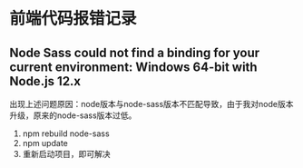 # 前端代码报错记录 
## Node Sass could not find a binding for your current environment: Windows 64-bit with Node.js 12.x 
出现上述问题原因：node版本与node-sass版本不匹配导致，由于我对node版本升级，原来的node-sass版本过低。 
1. npm rebuild node-sass
2. npm update
3. 重新启动项目，即可解决